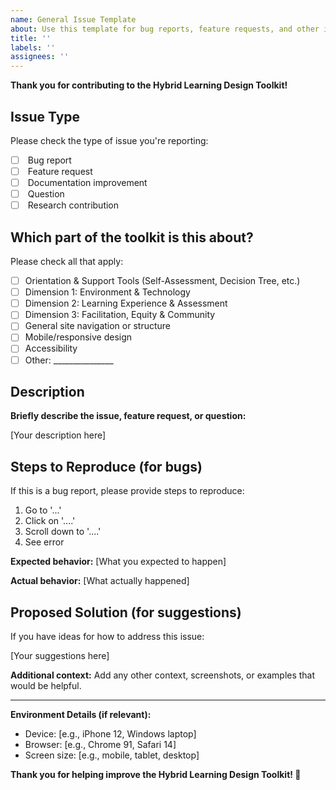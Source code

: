```yaml
---
name: General Issue Template
about: Use this template for bug reports, feature requests, and other issues
title: ''
labels: ''
assignees: ''
---
```


**Thank you for contributing to the Hybrid Learning Design Toolkit!**

## <i class="fas fa-clipboard-list"></i> Issue Type

Please check the type of issue you're reporting:
- [ ] <i class="fas fa-bug"></i> Bug report
- [ ] <i class="fas fa-lightbulb"></i> Feature request
- [ ] <i class="fas fa-file-alt"></i> Documentation improvement
- [ ] <i class="fas fa-question-circle"></i> Question
- [ ] <i class="fas fa-flask"></i> Research contribution

## <i class="fas fa-bullseye"></i> Which part of the toolkit is this about?

Please check all that apply:
- [ ] Orientation & Support Tools (Self-Assessment, Decision Tree, etc.)
- [ ] Dimension 1: Environment & Technology
- [ ] Dimension 2: Learning Experience & Assessment  
- [ ] Dimension 3: Facilitation, Equity & Community
- [ ] General site navigation or structure
- [ ] Mobile/responsive design
- [ ] Accessibility
- [ ] Other: _______________

## <i class="fas fa-file-alt"></i> Description

**Briefly describe the issue, feature request, or question:**

[Your description here]

## <i class="fas fa-search"></i> Steps to Reproduce (for bugs)

If this is a bug report, please provide steps to reproduce:

1. Go to '...'
2. Click on '....'
3. Scroll down to '....'
4. See error

**Expected behavior:**
[What you expected to happen]

**Actual behavior:** 
[What actually happened]

## <i class="fas fa-lightbulb"></i> Proposed Solution (for suggestions)

If you have ideas for how to address this issue:

[Your suggestions here]

**Additional context:**
Add any other context, screenshots, or examples that would be helpful.

---

**Environment Details (if relevant):**
- Device: [e.g., iPhone 12, Windows laptop]
- Browser: [e.g., Chrome 91, Safari 14]
- Screen size: [e.g., mobile, tablet, desktop]

**Thank you for helping improve the Hybrid Learning Design Toolkit! 🙏** 